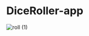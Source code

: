 # DiceRoller-app
![roll (1)](https://github.com/Sintya123/DiceRoller-app/assets/99961374/3b21bb59-fb4b-49dc-817d-4178cf2863ba)

